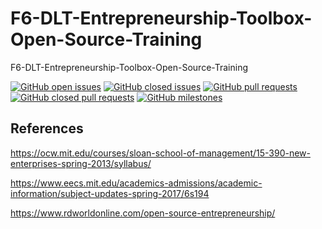 # F6-DLT-Entrepreneurship-Toolbox-Open-Source-Training
F6-DLT-Entrepreneurship-Toolbox-Open-Source-Training

[![GitHub open issues](https://img.shields.io/github/issues/Quality-Assurance-DAO/F6-DLT-Entrepreneurship-Toolbox-Open-Source-Training?style=flat-square)](https://github.com/Quality-Assurance-DAO/F6-DLT-Entrepreneurship-Toolbox-Open-Source-Training/issues)
[![GitHub closed issues](https://img.shields.io/github/issues-closed-raw/Quality-Assurance-DAO/F6-DLT-Entrepreneurship-Toolbox-Open-Source-Training?style=flat-square)](https://github.com/Quality-Assurance-DAO/F6-DLT-Entrepreneurship-Toolbox-Open-Source-Training/issues?q=is%3Aissue+is%3Aclosed)
[![GitHub pull requests](https://img.shields.io/github/issues-pr/Quality-Assurance-DAO/F6-DLT-Entrepreneurship-Toolbox-Open-Source-Training)](https://github.com/Quality-Assurance-DAO/F6-Scale-UP-Cardanos-Community-Hubs-Homeless-Hub/pulls)
[![GitHub closed pull requests](https://img.shields.io/github/issues-pr-closed/Quality-Assurance-DAO/F6-DLT-Entrepreneurship-Toolbox-Open-Source-Training)](https://github.com/Quality-Assurance-DAO/F6-DLT-Entrepreneurship-Toolbox-Open-Source-Training)
[![GitHub milestones](https://img.shields.io/github/milestones/open/Quality-Assurance-DAO/F6-DLT-Entrepreneurship-Toolbox-Open-Source-Training?style=flat-square)](https://github.com/Quality-Assurance-DAO/F6-DLT-Entrepreneurship-Toolbox-Open-Source-Training)


## References

https://ocw.mit.edu/courses/sloan-school-of-management/15-390-new-enterprises-spring-2013/syllabus/

https://www.eecs.mit.edu/academics-admissions/academic-information/subject-updates-spring-2017/6s194

https://www.rdworldonline.com/open-source-entrepreneurship/
